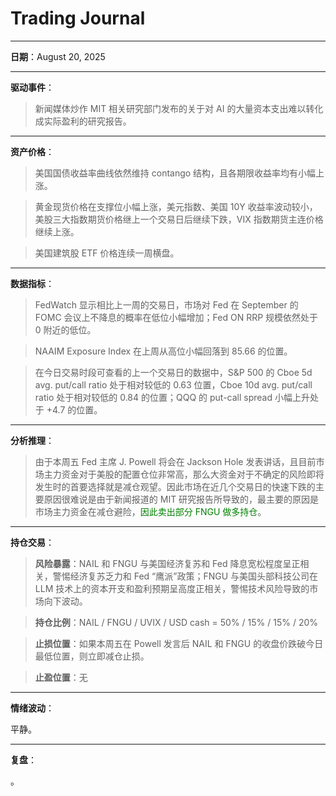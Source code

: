 # Trading Journal

---

**日期**：August 20, 2025

---

**驱动事件**：

> 新闻媒体炒作 MIT 相关研究部门发布的关于对 AI 的大量资本支出难以转化成实际盈利的研究报告。

---

**资产价格**：

> 美国国债收益率曲线依然维持 contango 结构，且各期限收益率均有小幅上涨。

> 黄金现货价格在支撑位小幅上涨，美元指数、美国 10Y 收益率波动较小，美股三大指数期货价格继上一个交易日后继续下跌，VIX 指数期货主连价格继续上涨。

> 美国建筑股 ETF 价格连续一周横盘。

---

**数据指标**：

> FedWatch 显示相比上一周的交易日，市场对 Fed 在 September 的 FOMC 会议上不降息的概率在低位小幅增加；Fed ON RRP 规模依然处于 0 附近的低位。

> NAAIM Exposure Index 在上周从高位小幅回落到 85.66 的位置。

> 在今日交易时段可查看的上一个交易日的数据中，S&P 500 的 Cboe 5d avg. put/call ratio 处于相对较低的 0.63 位置，Cboe 10d avg. put/call ratio 处于相对较低的 0.84 的位置；QQQ 的 put-call spread 小幅上升处于 +4.7 的位置。

---

**分析推理**：

> 由于本周五 Fed 主席 J. Powell 将会在 Jackson Hole 发表讲话，且目前市场主力资金对于美股的配置仓位非常高，那么大资金对于不确定的风险即将发生时的首要选择就是减仓观望。因此市场在近几个交易日的快速下跌的主要原因很难说是由于新闻报道的 MIT 研究报告所导致的，最主要的原因是市场主力资金在减仓避险，<span style="color: green;">因此卖出部分 FNGU 做多持仓</span>。

---

**持仓交易**：

> **风险暴露**：NAIL 和 FNGU 与美国经济复苏和 Fed 降息宽松程度呈正相关，警惕经济复苏乏力和 Fed “鹰派”政策；FNGU 与美国头部科技公司在 LLM 技术上的资本开支和盈利预期呈高度正相关，警惕技术风险导致的市场向下波动。

> **持仓比例**：NAIL / FNGU / UVIX / USD cash = 50% / 15% / 15% / 20%

> **止损位置**：如果本周五在 Powell 发言后 NAIL 和 FNGU 的收盘价跌破今日最低位置，则立即减仓止损。

> **止盈位置**：无

---

**情绪波动**：

平静。

---

**复盘**：

<mark></mark>。
